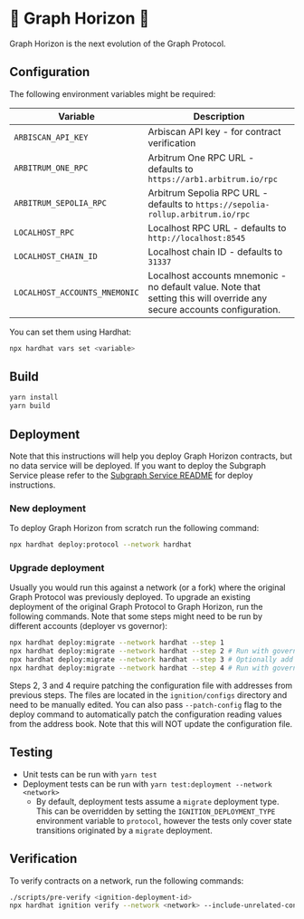 # 🌅 Graph Horizon 🌅

Graph Horizon is the next evolution of the Graph Protocol.

## Configuration

The following environment variables might be required:

| Variable | Description |
|----------|-------------|
| `ARBISCAN_API_KEY` | Arbiscan API key - for contract verification|
| `ARBITRUM_ONE_RPC` | Arbitrum One RPC URL - defaults to `https://arb1.arbitrum.io/rpc` |
| `ARBITRUM_SEPOLIA_RPC` | Arbitrum Sepolia RPC URL - defaults to `https://sepolia-rollup.arbitrum.io/rpc` |
| `LOCALHOST_RPC` | Localhost RPC URL - defaults to `http://localhost:8545` |
| `LOCALHOST_CHAIN_ID` | Localhost chain ID - defaults to `31337` |
| `LOCALHOST_ACCOUNTS_MNEMONIC` | Localhost accounts mnemonic - no default value. Note that setting this will override any secure accounts configuration. |

You can set them using Hardhat:

```bash
npx hardhat vars set <variable>
```

## Build

```bash
yarn install
yarn build
```

## Deployment

Note that this instructions will help you deploy Graph Horizon contracts, but no data service will be deployed. If you want to deploy the Subgraph Service please refer to the [Subgraph Service README](../subgraph-service/README.md) for deploy instructions.

### New deployment
To deploy Graph Horizon from scratch run the following command:

```bash
npx hardhat deploy:protocol --network hardhat
```

### Upgrade deployment
Usually you would run this against a network (or a fork) where the original Graph Protocol was previously deployed. To upgrade an existing deployment of the original Graph Protocol to Graph Horizon, run the following commands. Note that some steps might need to be run by different accounts (deployer vs governor):

```bash
npx hardhat deploy:migrate --network hardhat --step 1
npx hardhat deploy:migrate --network hardhat --step 2 # Run with governor. Optionally add --patch-config
npx hardhat deploy:migrate --network hardhat --step 3 # Optionally add --patch-config
npx hardhat deploy:migrate --network hardhat --step 4 # Run with governor. Optionally add --patch-config
```

Steps 2, 3 and 4 require patching the configuration file with addresses from previous steps. The files are located in the `ignition/configs` directory and need to be manually edited. You can also pass `--patch-config` flag to the deploy command to automatically patch the configuration reading values from the address book. Note that this will NOT update the configuration file.

## Testing

- Unit tests can be run with `yarn test`
- Deployment tests can be run with `yarn test:deployment --network <network>`
   - By default, deployment tests assume a `migrate` deployment type. This can be overridden by setting the `IGNITION_DEPLOYMENT_TYPE` environment variable to `protocol`, however the tests only cover state transitions
   originated by a `migrate` deployment.

## Verification

To verify contracts on a network, run the following commands:

```bash
./scripts/pre-verify <ignition-deployment-id>
npx hardhat ignition verify --network <network> --include-unrelated-contracts <ignition-deployment-id>
```